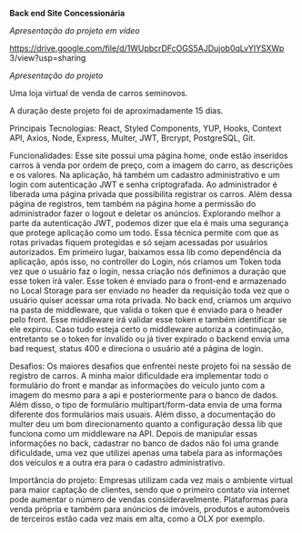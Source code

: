 **Back end Site Concessionária**

*Apresentação do projeto em vídeo*

https://drive.google.com/file/d/1WUpbcrDFcOGS5AJDujob0qLvYIYSXWp
3/view?usp=sharing

*Apresentação do projeto*

Uma loja virtual de venda de carros seminovos.

A duração deste projeto foi de aproximadamente 15 dias.

Principais Tecnologias: React, Styled Components, YUP, Hooks, Context API,
Axios, Node, Express, Multer, JWT, Brcrypt, PostgreSQL, Git.

Funcionalidades: Esse site possui uma página home, onde estão inseridos carros à
venda por ordem de preço, com a imagem do carro, as descrições e os valores. Na
aplicação, há também um cadastro administrativo e um login com autenticação JWT e senha criptografada. Ao administrador é liberada uma página privada que
possibilita registrar os carros. Além dessa página de registros, tem também na
página home a permissão do administrador fazer o logout e deletar os anúncios.
Explorando melhor a parte da autenticação JWT, podemos dizer que ela é mais uma
segurança que protege aplicação como um todo. Essa técnica permite com que as
rotas privadas fiquem protegidas e só sejam acessadas por usuários autorizados.
Em primeiro lugar, baixamos essa lib como dependência da aplicação, após isso, no
controller do Login, nós criamos um Token toda vez que o usuário faz o login, nessa
criação nós definimos a duração que esse token irá valer. Esse token é enviado
para o front-end e armazenado no Local Storage para ser enviado no header da
requisição toda vez que o usuário quiser acessar uma rota privada. No back end,
criamos um arquivo na pasta de middleware, que valida o token que é enviado para
o header pelo front. Esse middleware irá validar esse token e também identificar se
ele expirou. Caso tudo esteja certo o middleware autoriza a continuação, entretanto
se o token for invalido ou já tiver expirado o backend envia uma bad request, status
400 e direciona o usuário até a página de login.

Desafios: Os maiores desafios que enfrentei neste projeto foi na sessão de registro
de carros. A minha maior dificuldade era implementar todo o formulário do front e
mandar as informações do veículo junto com a imagem do mesmo para a api e
posteriormente para o banco de dados. Além disso, o tipo de formulário
multipart/form-data envia de uma forma diferente dos formulários mais usuais. Além
disso, a documentação do multer deu um bom direcionamento quanto a
configuração dessa lib que funciona como um middleware na API. Depois de
manipular essas informações no back, cadastrar no banco de dados não foi uma
grande dificuldade, uma vez que utilizei apenas uma tabela para as informações dos
veículos e a outra era para o cadastro administrativo.

Importância do projeto: Empresas utilizam cada vez mais o ambiente virtual para
maior captação de clientes, sendo que o primeiro contato via internet pode aumentar
o número de vendas consideravelmente. Plataformas para venda própria e também
para anúncios de imóveis, produtos e automóveis de terceiros estão cada vez mais
em alta, como a OLX por exemplo.



